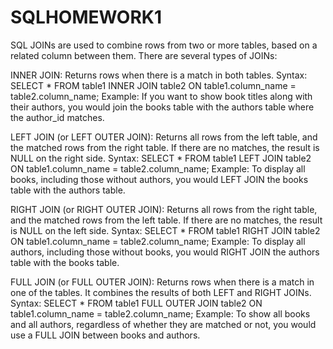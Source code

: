 # SQLHOMEWORK1

SQL JOINs are used to combine rows from two or more tables, based on a related column between them. There are several types of JOINs:

INNER JOIN: Returns rows when there is a match in both tables.
Syntax: SELECT * FROM table1 INNER JOIN table2 ON table1.column_name = table2.column_name;
Example: If you want to show book titles along with their authors, you would join the books table with the authors table where the author_id matches.


LEFT JOIN (or LEFT OUTER JOIN): Returns all rows from the left table, and the matched rows from the right table. If there are no matches, the result is NULL on the right side.
Syntax: SELECT * FROM table1 LEFT JOIN table2 ON table1.column_name = table2.column_name;
Example: To display all books, including those without authors, you would LEFT JOIN the books table with the authors table.


RIGHT JOIN (or RIGHT OUTER JOIN): Returns all rows from the right table, and the matched rows from the left table. If there are no matches, the result is NULL on the left side.
Syntax: SELECT * FROM table1 RIGHT JOIN table2 ON table1.column_name = table2.column_name;
Example: To display all authors, including those without books, you would RIGHT JOIN the authors table with the books table.


FULL JOIN (or FULL OUTER JOIN): Returns rows when there is a match in one of the tables. It combines the results of both LEFT and RIGHT JOINs.
Syntax: SELECT * FROM table1 FULL OUTER JOIN table2 ON table1.column_name = table2.column_name;
Example: To show all books and all authors, regardless of whether they are matched or not, you would use a FULL JOIN between books and authors.
